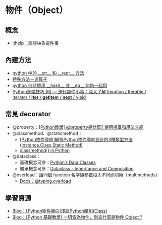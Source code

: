 # 物件（Object）
## 概念
* [ithelp：談談抽象這件事](https://ithelp.ithome.com.tw/articles/10223079)

## 內建方法
* [python 中的 \_\_str\_\_ 和 \_\_repr\_\_ 方法](https://blog.csdn.net/z_feng12489/article/details/89708907)
* [特殊方法－運算子](https://openhome.cc/zh-tw/python/encapsulation/special-method/)
* [python 何時單用 \_\_hash\_\_ 或 \_\_eq\_\_ 何時一起用](https://blog.csdn.net/sinat_38068807/article/details/86519944)
* [Python進階技巧 (6) — 迭代那件小事：深入了解 Iteration / Iterable / Iterator / __iter__ / __getitem__ / __next__ / yield](https://medium.com/citycoddee/python%E9%80%B2%E9%9A%8E%E6%8A%80%E5%B7%A7-6-%E8%BF%AD%E4%BB%A3%E9%82%A3%E4%BB%B6%E5%B0%8F%E4%BA%8B-%E6%B7%B1%E5%85%A5%E4%BA%86%E8%A7%A3-iteration-iterable-iterator-iter-getitem-next-fac5b4542cf4)

## 常見 decorator
* @property：[[Python教學] @property是什麼? 使用場景和用法介紹](https://www.maxlist.xyz/2019/12/25/python-property/)
* @classmethod、@staticmethod：
  * [[Python物件導向]解析Python物件導向設計的3種類型方法(Instance,Class,Static Method)](https://www.learncodewithmike.com/2020/01/python-method.html)
  * [classmethod() in Python](https://www.geeksforgeeks.org/classmethod-in-python/)
* @dataclass：
  * 基礎概念可參：[Python’s Data Classes](https://medium.com/@omerg7493/pythons-data-class-59098f4a2044)
  * 繼承概念可參：[Dataclass - Inheritance and Composition](https://emilearthur.github.io/fastblog/python/oop/data/2021/08/18/DataClass-Inheritance-and-Composition.html)
* @overload：讓同個 function 名字隨參數投入不同而切換（multimethods）
  * [Docs：@typing.overload](https://docs.python.org/3/library/typing.html#typing.overload)

## 學習資源
* [Blog：[Python物件導向]淺談Python類別(Class)](https://www.learncodewithmike.com/2020/01/python-class.html)
* [Blog：[Python 基礎教學] 一切皆為物件，到底什麼是物件 Object ?](https://www.maxlist.xyz/2021/01/11/python-object/)

